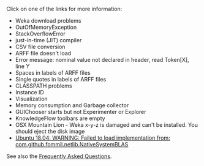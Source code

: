 Click on one of the links for more information:

* Weka download problems
* OutOfMemoryException
* StackOverflowError
* just-in-time (JIT) compiler
* CSV file conversion
* ARFF file doesn't load
* Error message: nominal value not declared in header, read Token[X], line Y
* Spaces in labels of ARFF files
* Single quotes in labels of ARFF files
* CLASSPATH problems
* Instance ID
* Visualization
* Memory consumption and Garbage collector
* GUIChooser starts but not Experimenter or Explorer
* KnowledgeFlow toolbars are empty
* OSX Mountain Lion - Weka x-y-z is damaged and can't be installed. You should eject the disk image
* [Ubuntu 18.04: WARNING: Failed to load implementation from: com.github.fommil.netlib.NativeSystemBLAS](faqs/ubuntu_1804_blas_warning.md)


See also the [Frequently Asked Questions](faq.md). 
